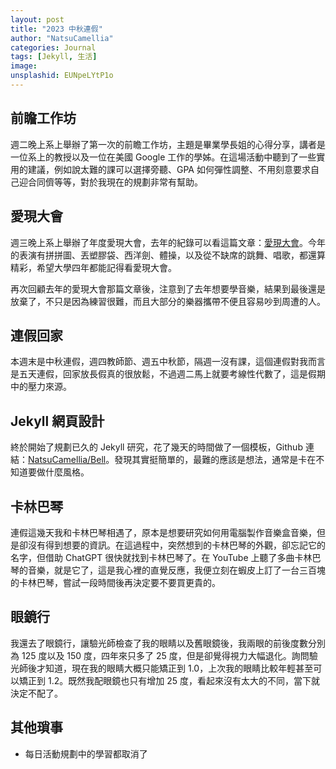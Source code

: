 ```yaml
---
layout: post
title: "2023 中秋連假"
author: "NatsuCamellia"
categories: Journal
tags: [Jekyll, 生活]
image: 
unsplashid: EUNpeLYtP1o
---
```


## 前瞻工作坊

週二晚上系上舉辦了第一次的前瞻工作坊，主題是畢業學長姐的心得分享，講者是一位系上的教授以及一位在美國 Google 工作的學姊。在這場活動中聽到了一些實用的建議，例如說太難的課可以選擇旁聽、GPA 如何彈性調整、不用刻意要求自己迎合同儕等等，對於我現在的規劃非常有幫助。

## 愛現大會

週三晚上系上舉辦了年度愛現大會，去年的紀錄可以看這篇文章：[愛現大會](https://natsucamellia.github.io/愛現大會)。今年的表演有拼拼圖、丟塑膠袋、西洋劍、體操，以及從不缺席的跳舞、唱歌，都還算精彩，希望大學四年都能記得看愛現大會。

再次回顧去年的愛現大會那篇文章後，注意到了去年想要學音樂，結果到最後還是放棄了，不只是因為練習很難，而且大部分的樂器攜帶不便且容易吵到周遭的人。

## 連假回家

本週末是中秋連假，週四教師節、週五中秋節，隔週一沒有課，這個連假對我而言是五天連假，回家放長假真的很放鬆，不過週二馬上就要考線性代數了，這是假期中的壓力來源。

## Jekyll 網頁設計

終於開始了規劃已久的 Jekyll 研究，花了幾天的時間做了一個模板，Github 連結：[NatsuCamellia/Bell](https://github.com/NatsuCamellia/Bell)。發現其實挺簡單的，最難的應該是想法，通常是卡在不知道要做什麼風格。

## 卡林巴琴

連假這幾天我和卡林巴琴相遇了，原本是想要研究如何用電腦製作音樂盒音樂，但是卻沒有得到想要的資訊。在這過程中，突然想到的卡林巴琴的外觀，卻忘記它的名字，但借助 ChatGPT 很快就找到卡林巴琴了。在 YouTube 上聽了多曲卡林巴琴的音樂，就是它了，這是我心裡的直覺反應，我便立刻在蝦皮上訂了一台三百塊的卡林巴琴，嘗試一段時間後再決定要不要買更貴的。

## 眼鏡行

我還去了眼鏡行，讓驗光師檢查了我的眼睛以及舊眼鏡後，我兩眼的前後度數分別為 125 度以及 150 度，四年來只多了 25 度，但是卻覺得視力大幅退化。詢問驗光師後才知道，現在我的眼睛大概只能矯正到 1.0，上次我的眼睛比較年輕甚至可以矯正到 1.2。既然我配眼鏡也只有增加 25 度，看起來沒有太大的不同，當下就決定不配了。

## 其他瑣事

- 每日活動規劃中的學習都取消了
